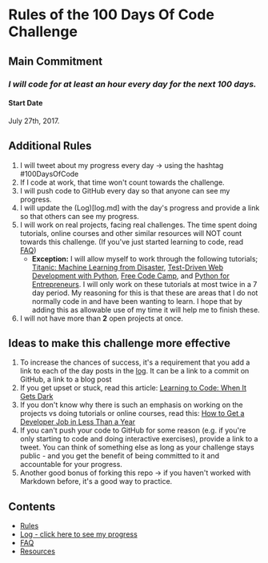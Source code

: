 # Rules of the 100 Days Of Code Challenge

## Main Commitment
### *I will code for at least an hour every day for the next 100 days.*

#### Start Date
July 27th, 2017.

## Additional Rules
1. I will tweet about my progress every day -> using the hashtag #100DaysOfCode
2. If I code at work, that time won't count towards the challenge.
3. I will push code to GitHub every day so that anyone can see my progress.
4. I will update the (Log)[log.md] with the day's progress and provide a link so that others can see my progress.
5. I will work on real projects, facing real challenges. The time spent doing tutorials, online courses and other similar resources will NOT count towards this challenge. (If you've just started learning to code, read [FAQ](FAQ.md))
    * **Exception:** I will allow myself to work through the following tutorials; [Titanic: Machine Learning from Disaster](https://www.kaggle.com/c/titanic#tutorials), [Test-Driven Web Development with Python](http://www.obeythetestinggoat.com/pages/book.html#toc), [Free Code Camp](https://www.freecodecamp.org/), and [Python for Entrepreneurs](https://training.talkpython.fm/courses/details/python-for-entrepreneurs-build-and-launch-your-online-business).  I will only work on these tutorials at most twice in a 7 day period.  My reasoning for this is that these are areas that I do not normally code in and have been wanting to learn.  I hope that by adding this as allowable use of my time it will help me to finish these.
6. I will not have more than **2** open projects at once.

## Ideas to make this challenge more effective
1. To increase the chances of success, it's a requirement that you add a link to each of the day posts in the [log](log.md). It can be a link to a commit on GitHub, a link to a blog post
2. If you get upset or stuck, read this article: [Learning to Code: When It Gets Dark](https://medium.freecodecamp.com/learning-to-code-when-it-gets-dark-e485edfb58fd)
3. If you don't know why there is such an emphasis on working on the projects vs doing tutorials or online courses, read this: [How to Get a Developer Job in Less Than a Year](https://medium.freecodecamp.com/how-to-get-a-developer-job-in-less-than-a-year-c27bbfe71645)
4. If you can't push your code to GitHub for some reason (e.g. if you're only starting to code and doing interactive exercises), provide a link to a tweet. You can think of something else as long as your challenge stays public - and you get the benefit of being committed to it and accountable for your progress.
5. Another good bonus of forking this repo -> if you haven't worked with Markdown before, it's a good way to practice.

## Contents
* [Rules](rules.md)
* [Log - click here to see my progress](log.md)
* [FAQ](FAQ.md)
* [Resources](resources.md)
